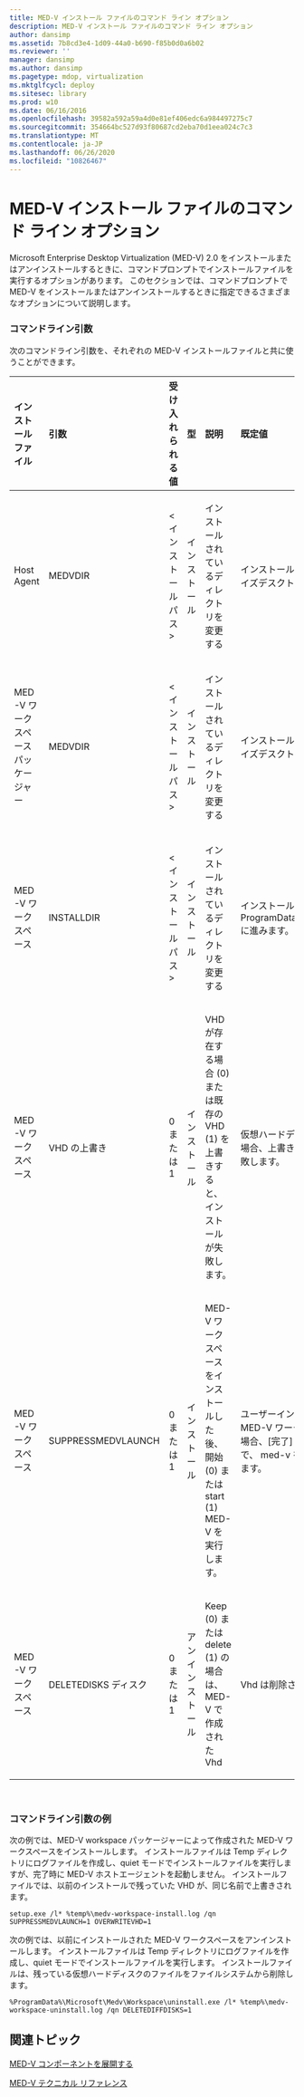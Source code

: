 ```yaml
---
title: MED-V インストール ファイルのコマンド ライン オプション
description: MED-V インストール ファイルのコマンド ライン オプション
author: dansimp
ms.assetid: 7b8cd3e4-1d09-44a0-b690-f85b0d0a6b02
ms.reviewer: ''
manager: dansimp
ms.author: dansimp
ms.pagetype: mdop, virtualization
ms.mktglfcycl: deploy
ms.sitesec: library
ms.prod: w10
ms.date: 06/16/2016
ms.openlocfilehash: 39582a592a59a4d0e81ef406edc6a984497275c7
ms.sourcegitcommit: 354664bc527d93f80687cd2eba70d1eea024c7c3
ms.translationtype: MT
ms.contentlocale: ja-JP
ms.lasthandoff: 06/26/2020
ms.locfileid: "10826467"
---
```

# MED-V インストール ファイルのコマンド ライン オプション


Microsoft Enterprise Desktop Virtualization (MED-V) 2.0 をインストールまたはアンインストールするときに、コマンドプロンプトでインストールファイルを実行するオプションがあります。 このセクションでは、コマンドプロンプトで MED-V をインストールまたはアンインストールするときに指定できるさまざまなオプションについて説明します。

### コマンドライン引数

次のコマンドライン引数を、それぞれの MED-V インストールファイルと共に使うことができます。

<table style="width:100%;">
<colgroup>
<col width="16%" />
<col width="16%" />
<col width="16%" />
<col width="16%" />
<col width="16%" />
<col width="16%" />
</colgroup>
<thead>
<tr class="header">
<th align="left">インストールファイル</th>
<th align="left">引数</th>
<th align="left">受け入れられる値</th>
<th align="left">型</th>
<th align="left">説明</th>
<th align="left">既定値</th>
</tr>
</thead>
<tbody>
<tr class="odd">
<td align="left"><p>Host Agent</p></td>
<td align="left"><p>MEDVDIR</p></td>
<td align="left"><p>&lt;インストールパス&gt;</p></td>
<td align="left"><p>インストール</p></td>
<td align="left"><p>インストールされているディレクトリを変更する</p></td>
<td align="left"><p>インストールは、プログラムのエンタープライズデスクトップ仮想化に進みます。</p></td>
</tr>
<tr class="even">
<td align="left"><p>MED-V ワークスペースパッケージャー</p></td>
<td align="left"><p>MEDVDIR</p></td>
<td align="left"><p>&lt;インストールパス&gt;</p></td>
<td align="left"><p>インストール</p></td>
<td align="left"><p>インストールされているディレクトリを変更する</p></td>
<td align="left"><p>インストールは、プログラムのエンタープライズデスクトップ仮想化に進みます。</p></td>
</tr>
<tr class="odd">
<td align="left"><p>MED-V ワークスペース</p></td>
<td align="left"><p>INSTALLDIR</p></td>
<td align="left"><p>&lt;インストールパス&gt;</p></td>
<td align="left"><p>インストール</p></td>
<td align="left"><p>インストールされているディレクトリを変更する</p></td>
<td align="left"><p>インストールは ProgramData\Microsoft\Medv\Workspace. に進みます。</p></td>
</tr>
<tr class="even">
<td align="left"><p>MED-V ワークスペース</p></td>
<td align="left"><p>VHD の上書き</p></td>
<td align="left"><p>0 または 1</p></td>
<td align="left"><p>インストール</p></td>
<td align="left"><p>VHD が存在する場合 (0) または既存の VHD (1) を上書きすると、インストールが失敗します。</p></td>
<td align="left"><p>仮想ハードディスク (VHD) が既に存在する場合、上書きは行われず、インストールが失敗します。</p></td>
</tr>
<tr class="odd">
<td align="left"><p>MED-V ワークスペース</p></td>
<td align="left"><p>SUPPRESSMEDVLAUNCH</p></td>
<td align="left"><p>0 または 1</p></td>
<td align="left"><p>インストール</p></td>
<td align="left"><p>MED-V ワークスペースをインストールした後、開始 (0) または start (1) MED-V を実行します。</p></td>
<td align="left"><p>ユーザーインターフェイス (UI) を使って MED-V ワークスペースをインストールした場合、[完了] ページのチェックボックスで、 <strong> </strong> med-v を開始するかどうかが制御されます。</p></td>
</tr>
<tr class="even">
<td align="left"><p>MED-V ワークスペース</p></td>
<td align="left"><p>DELETEDISKS ディスク</p></td>
<td align="left"><p>0 または 1</p></td>
<td align="left"><p>アンインストール</p></td>
<td align="left"><p>Keep (0) または delete (1) の場合は、MED-V で作成された Vhd</p></td>
<td align="left"><p>Vhd は削除されません。</p></td>
</tr>
</tbody>
</table>

 

### コマンドライン引数の例

次の例では、MED-V workspace パッケージャーによって作成された MED-V ワークスペースをインストールします。 インストールファイルは Temp ディレクトリにログファイルを作成し、quiet モードでインストールファイルを実行しますが、完了時に MED-V ホストエージェントを起動しません。 インストールファイルでは、以前のインストールで残っていた VHD が、同じ名前で上書きされます。

``` syntax
setup.exe /l* %temp%\medv-workspace-install.log /qn SUPPRESSMEDVLAUNCH=1 OVERWRITEVHD=1
```

次の例では、以前にインストールされた MED-V ワークスペースをアンインストールします。 インストールファイルは Temp ディレクトリにログファイルを作成し、quiet モードでインストールファイルを実行します。 インストールファイルは、残っている仮想ハードディスクのファイルをファイルシステムから削除します。

``` syntax
%ProgramData%\Microsoft\Medv\Workspace\uninstall.exe /l* %temp%\medv-workspace-uninstall.log /qn DELETEDIFFDISKS=1
```

## 関連トピック


[MED-V コンポーネントを展開する](deploy-the-med-v-components.md)

[MED-V テクニカル リファレンス](technical-reference-for-med-v.md)

 

 





